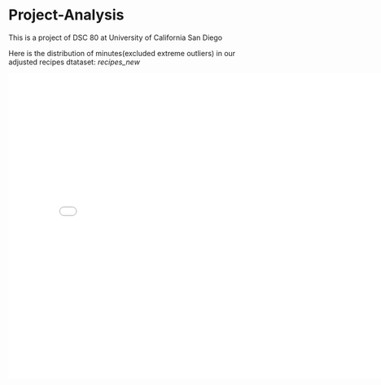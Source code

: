 # Project-Analysis
This is a project of DSC 80 at University of California San Diego


Here is the distribution of minutes(excluded extreme outliers) in our adjusted recipes dtataset: *recipes_new*

<iframe src="assets/minutes_distribution.html" width=800 height=600 frameBorder=0></iframe>
